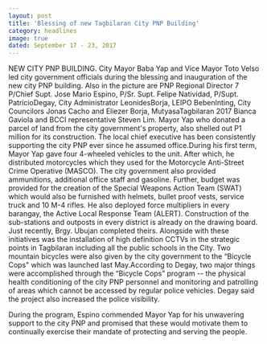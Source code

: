 ```yaml
---
layout: post
title: 'Blessing of new Tagbilaran City PNP Building'
category: headlines
image: true
dated: September 17 - 23, 2017
---
```


NEW CITY PNP BUILDING. City Mayor Baba Yap and Vice Mayor Toto Velso led city government officials during the blessing and inauguration of the new city PNP building. Also in the picture are PNP Regional Director 7 P/Chief Supt. Jose Mario Espino, P/Sr. Supt. Felipe Natividad, P/Supt. PatricioDegay, City Administrator LeonidesBorja, LEIPO BebenInting, City Councilors Jonas Cacho and Eliezer Borja, MutyasaTagbilaran 2017 Bianca Gaviola and BCCI representative Steven Lim. Mayor Yap who donated a parcel of land from the city government's property, also shelled out P1 million for its construction. The local chief executive has been consistently supporting the city PNP ever since he assumed office.During his first term, Mayor Yap gave four 4-wheeled vehicles to the unit. After which, he distributed motorcycles which they used for the Motorcycle Anti-Street Crime Operative (MASCO). The city government also provided ammunitions, additional office staff and gasoline. Further, budget was provided for the creation of the Special Weapons Action Team (SWAT) which would also be furnished with helmets, bullet proof vests, service truck and 10 M-4 rifles. He also deployed force multipliers in every barangay, the Active Local Response Team (ALERT). Construction of the sub-stations and outposts in every district is already on the drawing board. Just recently, Brgy. Ubujan completed theirs. Alongside with these initiatives was the installation of high definition CCTVs in the strategic points in Tagbilaran including all the public schools in the City. Two mountain bicycles were also given by the city government to the “Bicycle Cops" which was launched last May.According to Degay, two major things were accomplished through the “Bicycle Cops” program -- the physical health conditioning of the city PNP personnel and monitoring and patrolling of areas which cannot be accessed by regular police vehicles. Degay said the project also increased the police visibility. 

During the program, Espino commended Mayor Yap for his unwavering support to the city PNP and promised that these would motivate them to continually exercise their mandate of protecting and serving the people.
